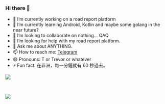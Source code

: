### Hi there 👋



- 🔭 I’m currently working on a road report platform
- 🌱 I’m currently learning Android, Kotlin and maybe some golang in the near future?
- 👯 I’m looking to collaborate on nothing... QAQ
- 🤔 I’m looking for help with my road report platform.
- 💬 Ask me about ANYTHING.
- 📫 How to reach me: [Telegram](https://t.me/TrevorWu)
- 😄 Pronouns: T or Trevor or whatever
- ⚡ Fun fact: 在非洲，每一分鐘就有 60 秒過去。

![](https://github-readme-stats.vercel.app/api?username=mrnegativetw&theme=vue-dark)

<br>

![](https://github-readme-stats.vercel.app/api/top-langs/?username=mrnegativetw&hide=html&layout=compact&theme=vue-dark)

